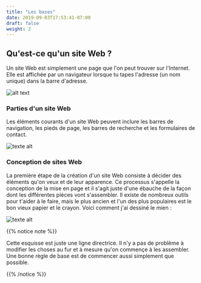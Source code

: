 ```yaml
---
title: "Les bases"
date: 2019-09-03T17:53:41-07:00
draft: false
weight: 2
---
```


## Qu'est-ce qu'un site Web ?

Un site Web est simplement une page que l'on peut trouver sur l'Internet. Elle est affichée par un navigateur lorsque tu tapes l'adresse (un nom unique) dans la barre d'adresse.

![alt text](../media/website-overview.png "web browser graphic")

### Parties d'un site Web

Les éléments courants d'un site Web peuvent inclure les barres de navigation, les pieds de page, les barres de recherche et les formulaires de contact.

![texte alt](../media/website-parts.PNG "éléments d'un site Web sur spotify") 

### Conception de sites Web

La première étape de la création d'un site Web consiste à décider des éléments qu'on veux et de leur apparence. Ce processus s'appelle la conception de la mise en page et il s'agit juste d'une ébauche de la façon dont les différentes pièces vont s'assembler. Il existe de nombreux outils pour t'aider à le faire, mais le plus ancien et l'un des plus populaires est le bon vieux papier et le crayon. Voici comment j'ai dessiné le mien :

![texte alt](../media/dog-layout-sm.png "exemple de site web pour Benji")

{{% notice note %}}

Cette esquisse est juste une ligne directrice. Il n'y a pas de problème à modifier les choses au fur et à mesure qu'on commençe à les assembler. Une bonne règle de base est de commencer aussi simplement que possible.

{{% /notice %}}
